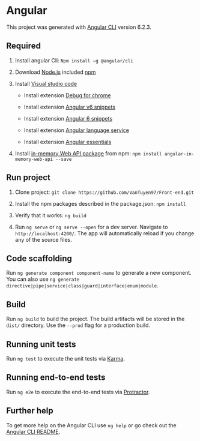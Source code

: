 # Angular

This project was generated with [Angular CLI](https://github.com/angular/angular-cli) version 6.2.3.
## Required

1. Install angular Cli: `Npm install –g @angular/cli`

2. Download [Node.js](https://nodejs.org/en/) included [npm](https://www.npmjs.com/)

3. Install [Visual studio code](https://code.visualstudio.com/)

   - Install extension [Debug for chrome](https://marketplace.visualstudio.com/items?itemName=msjsdiag.debugger-for-chrome)
   
   - Install extension [Angular v6 snippets](https://marketplace.visualstudio.com/items?itemName=johnpapa.Angular2)
   
   - Install extension [Angular 6 snippets](https://marketplace.visualstudio.com/items?itemName=Mikael.Angular-BeastCode)
   
   - Install extension [Angular language service](https://marketplace.visualstudio.com/items?itemName=Angular.ng-template)
   
   - Install extension [Angular essentials](https://marketplace.visualstudio.com/items?itemName=johnpapa.angular-essentials)
   
4. Install [in-memory Web API package](https://github.com/angular/in-memory-web-api) from npm: `npm install angular-in-memory-web-api --save`
## Run project
1. Clone project: `git clone https://github.com/VanTuyen97/Front-end.git`

2. Install the npm packages described in the package.json: `npm install`

3. Verify that it works: `ng build`

4. Run `ng serve` or `ng serve --open` for a dev server. Navigate to `http://localhost:4200/`. The app will automatically reload if you change any of the source files.

## Code scaffolding

Run `ng generate component component-name` to generate a new component. You can also use `ng generate directive|pipe|service|class|guard|interface|enum|module`.

## Build

Run `ng build` to build the project. The build artifacts will be stored in the `dist/` directory. Use the `--prod` flag for a production build.

## Running unit tests

Run `ng test` to execute the unit tests via [Karma](https://karma-runner.github.io).

## Running end-to-end tests

Run `ng e2e` to execute the end-to-end tests via [Protractor](http://www.protractortest.org/).

## Further help

To get more help on the Angular CLI use `ng help` or go check out the [Angular CLI README](https://github.com/angular/angular-cli/blob/master/README.md).
